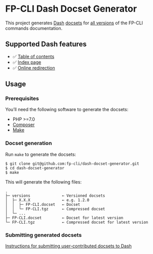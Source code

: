# FP-CLI Dash Docset Generator

This project generates [Dash](https://kapeli.com/dash) [docsets](https://kapeli.com/docsets) for [all versions](https://github.com/fp-cli/handbook/releases) of the FP-CLI commands documentation.

## Supported Dash features

- ✅ [Table of contents](https://kapeli.com/docsets#tableofcontents)
- ✅ [Index page](https://kapeli.com/docsets#settingindexpage)
- ✅ [Online redirection](https://kapeli.com/docsets#onlineRedirection)

## Usage

### Prerequisites

You’ll need the following software to generate the docsets:

- PHP \>=7.0
- [Composer](https://getcomposer.org/)
- [Make](https://www.gnu.org/software/make/)

### Docset generation

Run `make` to generate the docsets:

```
$ git clone git@github.com:fp-cli/dash-docset-generator.git
$ cd dash-docset-generator
$ make
```

This will generate the following files:

```
.
├─ versions              ← Versioned docsets
│  ├─ X.X.X              ← e.g. 1.2.0
│  │  ├─ FP-CLI.docset   ← Docset
│  │  └─ FP-CLI.tgz      ← Compressed docset
│  └─ ...
├─ FP-CLI.docset         ← Docset for latest version
└─ FP-CLI.tgz            ← Compressed docset for latest version
```

### Submitting generated docsets

[Instructions for submitting user-contributed docsets to Dash](https://github.com/Kapeli/Dash-User-Contributions#contribute-a-new-docset)
